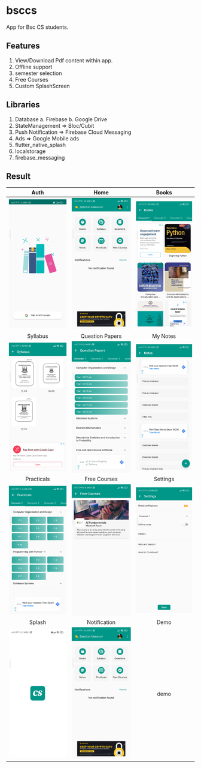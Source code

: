 # bsccs

App for Bsc CS students.

## Features
1. View/Download Pdf content within app.
2. Offline support
3. semester selection
4. Free Courses
5. Custom SplashScreen

## Libraries
1. Database 
  a. Firebase
  b. Google Drive
2. StateManagement => Bloc/Cubit  
3. Push Notification => Firebase Cloud Messaging
4. Ads => Google Mobile ads
5. flutter_native_splash
6. localstorage
7. firebase_messaging



## Result

| Auth          |                     Home                  |   Books                |
|:---------------------------:|:---------------------------:|:---------------------------:|
| <img src="screenshots/auth.jpg" width="200"/> | <img src="screenshots/home.jpg" width="200"/> | <img src="screenshots/books.jpg" width="200"/> | 
| Syllabus          |                     Question Papers                  |   My Notes   |
| <img src="screenshots/syllabus.jpg" width="200"/> | <img src="screenshots/question_papers.jpg" width="200"/> | <img src="screenshots/notes.jpg" width="200"/> | 
| Practicals | Free Courses | Settings |
| <img src="screenshots/practicals.jpg" width="200"/> | <img src="screenshots/free_courses.jpg" width="200"/> | <img src="screenshots/settings.jpg" width="200"/> | 
|   Splash          |         Notification         |       Demo         |
| <img src="screenshots/splash.jpg" width="200"/> | <img src="screenshots/home.jpg" width="200"/> | demo | 



